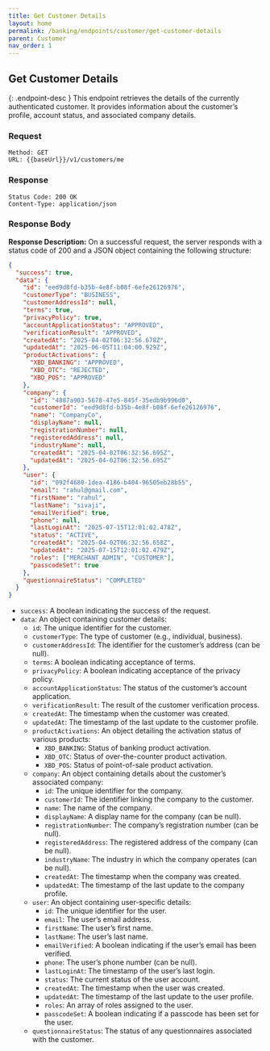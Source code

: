 ```yaml
---
title: Get Customer Details
layout: home
permalink: /banking/endpoints/customer/get-customer-details
parent: Customer
nav_order: 1
---
```


## Get Customer Details

{: .endpoint-desc }
This endpoint retrieves the details of the currently authenticated customer. It provides information about the customer’s profile, account status, and associated company details.

### Request

```
Method: GET
URL: {{baseUrl}}/v1/customers/me
```

### Response

```
Status Code: 200 OK
Content-Type: application/json
```

### Response Body

**Response Description:** On a successful request, the server responds with a status code of 200 and a JSON object containing the following structure:

```json
{
  "success": true,
  "data": {
    "id": "eed9d8fd-b35b-4e8f-b08f-6efe26126976",
    "customerType": "BUSINESS",
    "customerAddressId": null,
    "terms": true,
    "privacyPolicy": true,
    "accountApplicationStatus": "APPROVED",
    "verificationResult": "APPROVED",
    "createdAt": "2025-04-02T06:32:56.678Z",
    "updatedAt": "2025-06-05T11:04:00.929Z",
    "productActivations": {
      "XBD_BANKING": "APPROVED",
      "XBD_OTC": "REJECTED",
      "XBD_POS": "APPROVED"
    },
    "company": {
      "id": "4887a903-5678-47e5-845f-35edb9b996d0",
      "customerId": "eed9d8fd-b35b-4e8f-b08f-6efe26126976",
      "name": "CompanyCo",
      "displayName": null,
      "registrationNumber": null,
      "registeredAddress": null,
      "industryName": null,
      "createdAt": "2025-04-02T06:32:56.695Z",
      "updatedAt": "2025-04-02T06:32:56.695Z"
    },
    "user": {
      "id": "092f4680-1dea-4186-b404-96505eb28b55",
      "email": "rahul@gmail.com",
      "firstName": "rahul",
      "lastName": "sivaji",
      "emailVerified": true,
      "phone": null,
      "lastLoginAt": "2025-07-15T12:01:02.478Z",
      "status": "ACTIVE",
      "createdAt": "2025-04-02T06:32:56.658Z",
      "updatedAt": "2025-07-15T12:01:02.479Z",
      "roles": ["MERCHANT_ADMIN", "CUSTOMER"],
      "passcodeSet": true
    },
    "questionnaireStatus": "COMPLETED"
  }
}
```

- `success`: A boolean indicating the success of the request.
- `data`: An object containing customer details:
  - `id`: The unique identifier for the customer.
  - `customerType`: The type of customer (e.g., individual, business).
  - `customerAddressId`: The identifier for the customer’s address (can be null).
  - `terms`: A boolean indicating acceptance of terms.
  - `privacyPolicy`: A boolean indicating acceptance of the privacy policy.
  - `accountApplicationStatus`: The status of the customer’s account application.
  - `verificationResult`: The result of the customer verification process.
  - `createdAt`: The timestamp when the customer was created.
  - `updatedAt`: The timestamp of the last update to the customer profile.
  - `productActivations`: An object detailing the activation status of various products:
    - `XBD_BANKING`: Status of banking product activation.
    - `XBD_OTC`: Status of over-the-counter product activation.
    - `XBD_POS`: Status of point-of-sale product activation.
  - `company`: An object containing details about the customer’s associated company:
    - `id`: The unique identifier for the company.
    - `customerId`: The identifier linking the company to the customer.
    - `name`: The name of the company.
    - `displayName`: A display name for the company (can be null).
    - `registrationNumber`: The company’s registration number (can be null).
    - `registeredAddress`: The registered address of the company (can be null).
    - `industryName`: The industry in which the company operates (can be null).
    - `createdAt`: The timestamp when the company was created.
    - `updatedAt`: The timestamp of the last update to the company profile.
  - `user`: An object containing user-specific details:
    - `id`: The unique identifier for the user.
    - `email`: The user’s email address.
    - `firstName`: The user’s first name.
    - `lastName`: The user’s last name.
    - `emailVerified`: A boolean indicating if the user’s email has been verified.
    - `phone`: The user’s phone number (can be null).
    - `lastLoginAt`: The timestamp of the user’s last login.
    - `status`: The current status of the user account.
    - `createdAt`: The timestamp when the user was created.
    - `updatedAt`: The timestamp of the last update to the user profile.
    - `roles`: An array of roles assigned to the user.
    - `passcodeSet`: A boolean indicating if a passcode has been set for the user.
  - `questionnaireStatus`: The status of any questionnaires associated with the customer.
